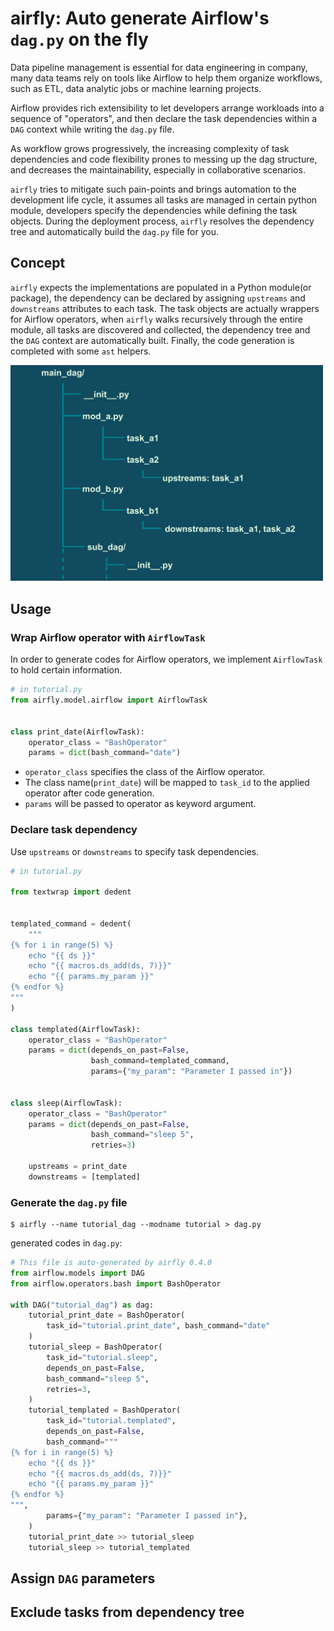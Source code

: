 # airfly: Auto generate Airflow's `dag.py` on the fly

Data pipeline management is essential for data engineering in company, many data teams rely on tools like Airflow to help them organize workflows, such as ETL, data analytic jobs or machine learning projects.

Airflow provides rich extensibility to let developers arrange workloads into a sequence of "operators", and then declare the task dependencies within a `DAG` context while writing the `dag.py` file. 

As workflow grows progressively, the increasing complexity of task dependencies and code flexibility prones to messing up the dag structure, and decreases the maintainability, especially in collaborative scenarios.

`airfly` tries to mitigate such pain-points and brings automation to the development life cycle, it assumes all tasks are managed in certain python module, developers specify the dependencies while defining the task objects. During the deployment process, `airfly` resolves the dependency tree and automatically build the `dag.py` file for you.


## Concept

`airfly` expects the implementations are populated in a Python module(or package), the dependency can be declared by assigning `upstreams` and `downstreams` attributes to each task. The task objects are actually wrappers for Airflow operators, when `airfly` walks recursively through the entire module, all tasks are discovered and collected, the dependency tree and the `DAG` context are automatically built. Finally, the code generation is completed with some `ast` helpers.

<img src="assets/layout.png" width="500">


## Usage

### Wrap Airflow operator with `AirflowTask`
In order to generate codes for Airflow operators, we implement `AirflowTask` to hold certain information.

```python
# in tutorial.py
from airfly.model.airflow import AirflowTask


class print_date(AirflowTask):
    operator_class = "BashOperator" 
    params = dict(bash_command="date")

```

* `operator_class` specifies the class of the Airflow operator.
* The class name(`print_date`) will be mapped to `task_id` to the applied operator after code generation.
* `params` will be passed to operator as keyword argument.


### Declare task dependency

Use `upstreams` or `downstreams` to specify task dependencies.

```python
# in tutorial.py

from textwrap import dedent


templated_command = dedent(
    """
{% for i in range(5) %}
    echo "{{ ds }}"
    echo "{{ macros.ds_add(ds, 7)}}"
    echo "{{ params.my_param }}"
{% endfor %}
"""
)

class templated(AirflowTask):
    operator_class = "BashOperator"
    params = dict(depends_on_past=False,
                  bash_command=templated_command,
                  params={"my_param": "Parameter I passed in"})


class sleep(AirflowTask):
    operator_class = "BashOperator"
    params = dict(depends_on_past=False, 
                  bash_command="sleep 5",
                  retries=3)

    upstreams = print_date
    downstreams = [templated]

```

### Generate the `dag.py` file

```
$ airfly --name tutorial_dag --modname tutorial > dag.py
```

generated codes in `dag.py`:

```python
# This file is auto-generated by airfly 0.4.0
from airflow.models import DAG
from airflow.operators.bash import BashOperator

with DAG("tutorial_dag") as dag:
    tutorial_print_date = BashOperator(
        task_id="tutorial.print_date", bash_command="date"
    )
    tutorial_sleep = BashOperator(
        task_id="tutorial.sleep",
        depends_on_past=False,
        bash_command="sleep 5",
        retries=3,
    )
    tutorial_templated = BashOperator(
        task_id="tutorial.templated",
        depends_on_past=False,
        bash_command="""
{% for i in range(5) %}
    echo "{{ ds }}"
    echo "{{ macros.ds_add(ds, 7)}}"
    echo "{{ params.my_param }}"
{% endfor %}
""",
        params={"my_param": "Parameter I passed in"},
    )
    tutorial_print_date >> tutorial_sleep
    tutorial_sleep >> tutorial_templated

```


## Assign `DAG` parameters


## Exclude tasks from dependency tree
